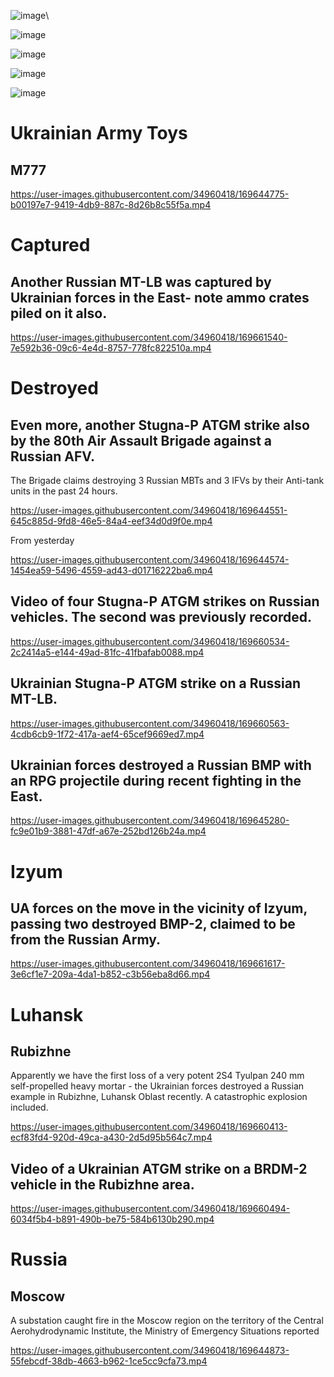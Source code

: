 ![image](https://user-images.githubusercontent.com/34960418/169645172-2c8d36d6-3529-4624-8c6a-29ef34ae32f2.png)\

![image](https://user-images.githubusercontent.com/34960418/169645080-1cb52fd6-6b82-4642-85cc-3bf7c1900bf0.png)

![image](https://user-images.githubusercontent.com/34960418/169645084-4f38122b-ef3f-4d27-aea1-d88e675be201.png)

![image](https://user-images.githubusercontent.com/34960418/169645090-4b44d027-6b4b-40a5-b42f-8bc72ff59140.png)

![image](https://user-images.githubusercontent.com/34960418/169645095-73a2d1f5-804c-4d60-9eab-11bc7bba02c2.png)


# Ukrainian Army Toys

## M777

https://user-images.githubusercontent.com/34960418/169644775-b00197e7-9419-4db9-887c-8d26b8c55f5a.mp4


# Captured

## Another Russian MT-LB was captured by Ukrainian forces in the East- note ammo crates piled on it also.

https://user-images.githubusercontent.com/34960418/169661540-7e592b36-09c6-4e4d-8757-778fc822510a.mp4





# Destroyed

## Even more, another Stugna-P ATGM strike also by the 80th Air Assault Brigade against a Russian AFV.

The Brigade claims destroying 3 Russian MBTs and 3 IFVs by their Anti-tank units in the past 24 hours.

https://user-images.githubusercontent.com/34960418/169644551-645c885d-9fd8-46e5-84a4-eef34d0d9f0e.mp4


From yesterday

https://user-images.githubusercontent.com/34960418/169644574-1454ea59-5496-4559-ad43-d01716222ba6.mp4


## Video of four Stugna-P ATGM strikes on Russian vehicles. The second was previously recorded.

https://user-images.githubusercontent.com/34960418/169660534-2c2414a5-e144-49ad-81fc-41fbafab0088.mp4


## Ukrainian Stugna-P ATGM strike on a Russian MT-LB. 

https://user-images.githubusercontent.com/34960418/169660563-4cdb6cb9-1f72-417a-aef4-65cef9669ed7.mp4


## Ukrainian forces destroyed a Russian BMP with an RPG projectile during recent fighting in the East.

https://user-images.githubusercontent.com/34960418/169645280-fc9e01b9-3881-47df-a67e-252bd126b24a.mp4


# Izyum

## UA forces on the move in the vicinity of Izyum, passing two destroyed BMP-2, claimed to be from the Russian Army.

https://user-images.githubusercontent.com/34960418/169661617-3e6cf1e7-209a-4da1-b852-c3b56eba8d66.mp4






# Luhansk

## Rubizhne

Apparently we have the first loss of a very potent 2S4 Tyulpan 240 mm self-propelled heavy mortar - the Ukrainian forces destroyed a Russian example in Rubizhne, Luhansk Oblast recently. A catastrophic explosion included.

https://user-images.githubusercontent.com/34960418/169660413-ecf83fd4-920d-49ca-a430-2d5d95b564c7.mp4


## Video of a Ukrainian ATGM strike on a BRDM-2 vehicle in the Rubizhne area. 

https://user-images.githubusercontent.com/34960418/169660494-6034f5b4-b891-490b-be75-584b6130b290.mp4





# Russia

## Moscow 

A substation caught fire in the Moscow region on the territory of the Central Aerohydrodynamic Institute, the Ministry of Emergency Situations reported

https://user-images.githubusercontent.com/34960418/169644873-55febcdf-38db-4663-b962-1ce5cc9cfa73.mp4


